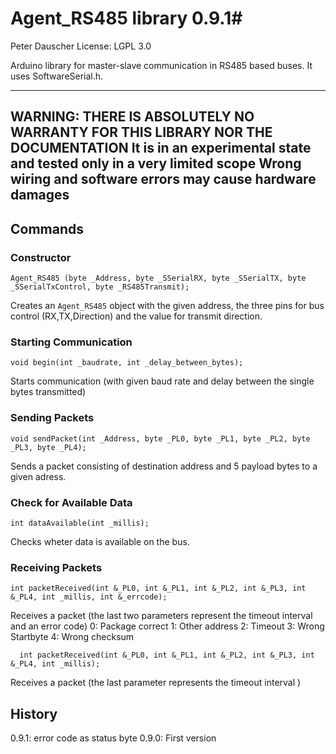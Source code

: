 # Agent_RS485 library 0.9.1#

Peter Dauscher
License: LGPL 3.0

Arduino library for master-slave communication in RS485 based buses. 
It uses SoftwareSerial.h.

-------
**WARNING: THERE IS ABSOLUTELY NO WARRANTY FOR THIS LIBRARY NOR THE DOCUMENTATION**
**It is in an experimental state and tested only in a very limited scope**
**Wrong wiring and software errors may cause hardware damages**
-------




## Commands ##

### Constructor ###
```
Agent_RS485 (byte _Address, byte _SSerialRX, byte _SSerialTX, byte _SSerialTxControl, byte _RS485Transmit);
```
Creates an `Agent_RS485` object with the given address, the three pins for bus control (RX,TX,Direction) and the value for transmit direction.

### Starting Communication ###
```  
void begin(int _baudrate, int _delay_between_bytes);
```
Starts communication (with given baud rate and delay between the single bytes transmitted)

### Sending Packets ###
```  
void sendPacket(int _Address, byte _PL0, byte _PL1, byte _PL2, byte _PL3, byte _PL4);
```
Sends a packet consisting of destination address and 5 payload bytes to a given adress.

### Check for Available Data ###
```  
int dataAvailable(int _millis);
```
Checks wheter data is available on the bus.
  
### Receiving Packets ###
```
int packetReceived(int &_PL0, int &_PL1, int &_PL2, int &_PL3, int &_PL4, int _millis, int &_errcode);
```
Receives a packet (the last two parameters represent the timeout interval and an error code)
0: Package correct
1: Other address
2: Timeout
3: Wrong Startbyte
4: Wrong checksum

```
  int packetReceived(int &_PL0, int &_PL1, int &_PL2, int &_PL3, int &_PL4, int _millis);
```
Receives a packet (the last parameter represents the timeout interval )

## History ##

0.9.1: error code as status byte
0.9.0: First version
